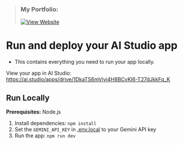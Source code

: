 > ### My Portfolio:
>
> [![View Website](https://img.shields.io/badge/View%20Portfolio-%23007ACC?style=for-the-badge&logo=github&logoColor=white)](https://abdelrhman941.github.io/MyPortfolio/)


# Run and deploy your AI Studio app

- This contains everything you need to run your app locally.

View your app in AI Studio: https://ai.studio/apps/drive/1DkaTS6mVjvj4H8BCvKl6-T27dJkkFq_K

## Run Locally

**Prerequisites:**  Node.js


1. Install dependencies:
   `npm install`
2. Set the `GEMINI_API_KEY` in [.env.local](.env.local) to your Gemini API key
3. Run the app:
   `npm run dev`
